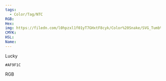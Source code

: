 ```yaml
---
tags:
  - Color/Tag/NTC
RGB:
Hex:
img: https://filedn.com/l0hpzxl1f01yT7GHxtF8cyk/Color%20Snake/SVG_Tumb%20Mass%20No%20Name/AF9F1C.svg
CMYK:
HSL:
Name:
---
```

Lucky
```palette
#AF9F1C
```
RGB
